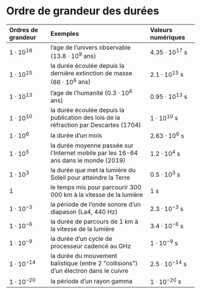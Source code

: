 # Ordre de grandeur des durées

| Ordres de grandeur    | Exemples                                                                              | Valeurs numériques        |
|:----------------------|:--------------------------------------------------------------------------------------|:--------------------------|
| $1\cdot 10^{18}$  | l’age de l’univers observable ($13.8\cdot 10^{9}$ ans)                            | $4.35\cdot 10^{17}$ s |
| $1\cdot 10^{15}$  | la durée écoulée depuis la dernière extinction de masse ($66\cdot 10^6$ ans)      | $2.1\cdot 10^{15}$ s  |
| $1\cdot 10^{13}$  | l’age de l’humanité ($0.3\cdot 10^6$ ans)                                         | $0.95\cdot 10^{13}$ s |
| $1\cdot 10^{10}$  | la durée écoulée depuis la publication des lois de la réfraction par Descartes (1704) | $1\cdot 10^{10}$ s    |
| $1\cdot 10^{6}$   | la durée d’un mois                                                                    | $2.63\cdot 10^6$ s    |
| $1\cdot 10^{5}$   | la durée moyenne passée sur l\'Internet mobile par les 16-64 ans dans le monde (2019) | $1.2\cdot 10^4$ s    |
| $1\cdot 10^{3}$   | la durée que met la lumière du Soleil pour atteindre la Terre                         | $0.5\cdot 10^3$ s     |
| $1$               | le temps mis pour parcourir 300 000 km à la vitesse de la lumière                     | $1$ s                 |
| $1\cdot 10^{-3}$  | la période de l’onde sonore d’un diapason (La4, 440 Hz)                               | $2.3\cdot 10^{-3}$ s  |
| $1\cdot 10^{-6}$  | la durée de parcours de 1 km à la vitesse de la lumière                               | $3.4\cdot 10^{-6}$ s  |
| $1\cdot 10^{-9}$  | la durée d’un cycle de processeur cadencé au GHz                                      | $1\cdot 10^{-9}$ s    |
| $1\cdot 10^{-14}$ | la durée du mouvement balistique (entre 2 "collisions") d’un électron dans le cuivre  | $2.5\cdot 10^{-14}$ s |
| $1\cdot 10^{-20}$ | la période d’un rayon gamma                                                           | $1\cdot 10^{-20}$ s   |
